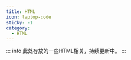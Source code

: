 ```yaml
---
title: HTML
icon: laptop-code
sticky: -1
category:
  - HTML
---
```

::: info
此处存放的一些HTML相关，持续更新中。
:::
<Catalog  />

